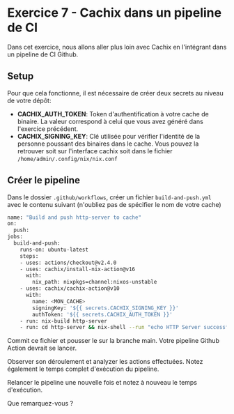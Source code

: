 # Exercice 7 - Cachix dans un pipeline de CI

Dans cet exercice, nous allons aller plus loin avec Cachix en l'intégrant dans un pipeline de CI Github.


## Setup

Pour que cela fonctionne, il est nécessaire de créer deux secrets au niveau de votre dépôt:
- **CACHIX_AUTH_TOKEN**: Token d'authentification à votre cache de binaire. La valeur correspond à celui que vous avez généré dans l'exercice précédent.
- **CACHIX_SIGNING_KEY**: Clé utilisée pour vérifier l'identité de la personne poussant des binaires dans le cache. Vous pouvez la retrouver soit sur l'interface cachix soit dans le fichier `/home/admin/.config/nix/nix.conf`

## Créer le pipeline

Dans le dossier `.github/workflows`, créer un fichier `build-and-push.yml` avec le contenu suivant (n'oubliez pas de spécifier le nom de votre cache)
```bash
name: "Build and push http-server to cache"
on:
  push:
jobs:
  build-and-push:
    runs-on: ubuntu-latest
    steps:
    - uses: actions/checkout@v2.4.0
    - uses: cachix/install-nix-action@v16
      with:
        nix_path: nixpkgs=channel:nixos-unstable
    - uses: cachix/cachix-action@v10
      with:
        name: <MON_CACHE>
        signingKey: '${{ secrets.CACHIX_SIGNING_KEY }}'
        authToken: '${{ secrets.CACHIX_AUTH_TOKEN }}'
    - run: nix-build http-server
    - run: cd http-server && nix-shell --run "echo HTTP Server successfully built and pushed to cache !"
```

Commit ce fichier et pousser le sur la branche main. Votre pipeline Github Action devrait se lancer.

Observer son déroulement et analyzer les actions effectuées. Notez également le temps complet d'exécution du pipeline.

Relancer le pipeline une nouvelle fois et notez à nouveau le temps d'exécution.

Que remarquez-vous ?

